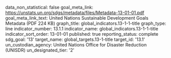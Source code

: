 data_non_statistical: false
goal_meta_link: https://unstats.un.org/sdgs/metadata/files/Metadata-13-01-01.pdf
goal_meta_link_text: United Nations Sustainable Development Goals Metadata (PDF 224
  KB)
graph_title: global_indicators.13-1-1-title
graph_type: line
indicator_number: 13.1.1
indicator_name: global_indicators.13-1-1-title
indicator_sort_order: 13-01-01
published: true
reporting_status: complete
sdg_goal: '13'
target_name: global_targets.13-1-title
target_id: '13.1'
un_custodian_agency: United Nations Office for Disaster Reduction (UNISDR)
un_designated_tier: '2'